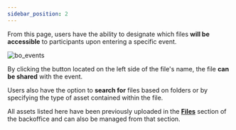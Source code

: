 ```yaml
---
sidebar_position: 2
---
```

From this page, users have the ability to designate which files **will be accessible** to participants upon entering a specific event.

![bo_events](/img/bo_events12.png)

By clicking the button located on the left side of the file's name, the file **can be shared** with the event.

Users also have the option to **search for** files based on folders or by specifying the type of asset contained within the file. 

All assets listed here have been previously uploaded in the [**Files**](/docs/Backoffice/Files/Description.md) section of the backoffice and can also be managed from that section.
